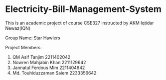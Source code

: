 # Electricity-Bill-Management-System
This is an academic project of course CSE327 instructed by AKM Iqtidar Newaz(IQN)

Group Name: Star Hawlers

Project Members:

1. QM Asif Tanjim               2211402042
2. Nowren Mahjabin Khan         2211129642
3. Jannatul Ferdous Mim         2211404642
4. Md. Touhiduzzaman Saiem      2233356642
